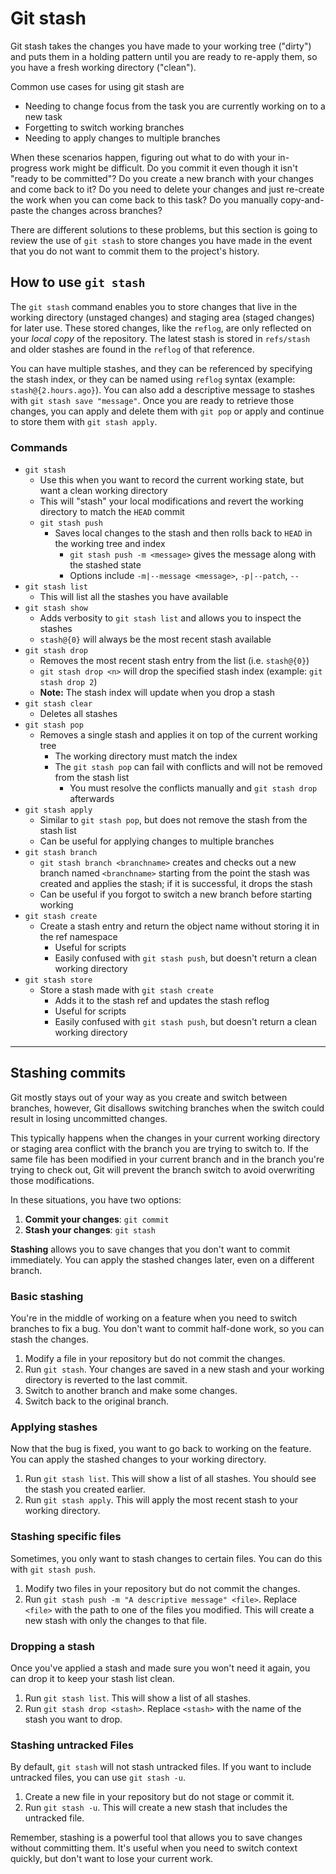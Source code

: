 # Git stash

Git stash takes the changes you have made to your working tree ("dirty") and puts them in a holding pattern until you are ready to re-apply them, so you have a fresh working directory ("clean").

Common use cases for using git stash are

- Needing to change focus from the task you are currently working on to a new task
- Forgetting to switch working branches
- Needing to apply changes to multiple branches

When these scenarios happen, figuring out what to do with your in-progress work might be difficult. Do you commit it even though it isn't "ready to be committed"? Do you create a new branch with your changes and come back to it? Do you need to delete your changes and just re-create the work when you can come back to this task? Do you manually copy-and-paste the changes across branches?

There are different solutions to these problems, but this section is going to review the use of `git stash` to store changes you have made in the event that you do not want to commit them to the project's history.

## How to use `git stash`

The `git stash` command enables you to store changes that live in the working directory (unstaged changes) and staging area (staged changes) for later use. These stored changes, like the `reflog`, are only reflected on your *local copy* of the repository. The latest stash is stored in `refs/stash` and older stashes are found in the `reflog` of that reference.

You can have multiple stashes, and they can be referenced by specifying the stash index, or they can be named using `reflog` syntax (example: `stash@{2.hours.ago}`). You can also add a descriptive message to stashes with `git stash save "message"`. Once you are ready to retrieve those changes, you can apply and delete them with `git pop` or apply and continue to store them with `git stash apply`.

### Commands

- `git stash`
  - Use this when you want to record the current working state, but want a clean working directory
  - This will "stash" your local modifications and revert the working directory to match the `HEAD` commit
  - `git stash push`
    - Saves local changes to the stash and then rolls back to `HEAD` in the working tree and index
      - `git stash push -m <message>` gives the message along with the stashed state
      - Options include `-m|--message <message>`, `-p|--patch`, `--`
- `git stash list`
  - This will list all the stashes you have available
- `git stash show`
  - Adds verbosity to `git stash list` and allows you to inspect the stashes
  - `stash@{0}` will always be the most recent stash available
- `git stash drop`
  - Removes the most recent stash entry from the list (i.e. `stash@{0}`)
  - `git stash drop <n>` will drop the specified stash index (example: `git stash drop 2`)
  - **Note:** The stash index will update when you drop a stash
- `git stash clear`
  - Deletes all stashes
- `git stash pop`
  - Removes a single stash and applies it on top of the current working tree
    - The working directory must match the index
    - The `git stash pop` can fail with conflicts and will not be removed from the stash list
      - You must resolve the conflicts manually and `git stash drop` afterwards
- `git stash apply`
  - Similar to `git stash pop`, but does not remove the stash from the stash list
  - Can be useful for applying changes to multiple branches
- `git stash branch`
  - `git stash branch <branchname>` creates and checks out a new branch named `<branchname>` starting from the point the stash was created and applies the stash; if it is successful, it drops the stash
  - Can be useful if you forgot to switch a new branch before starting working
- `git stash create`
  - Create a stash entry and return the object name without storing it in the ref namespace
    - Useful for scripts
    - Easily confused with `git stash push`, but doesn't return a clean working directory
- `git stash store`
  - Store a stash made with `git stash create`
    - Adds it to the stash ref and updates the stash reflog
    - Useful for scripts
    - Easily confused with `git stash push`, but doesn't return a clean working directory

---

## Stashing commits

Git mostly stays out of your way as you create and switch between branches, however, Git disallows switching branches when the switch could result in losing uncommitted changes.

This typically happens when the changes in your current working directory or staging area conflict with the branch you are trying to switch to. If the same file has been modified in your current branch and in the branch you're trying to check out, Git will prevent the branch switch to avoid overwriting those modifications.

In these situations, you have two options:

1. **Commit your changes**: `git commit`
2. **Stash your changes**: `git stash`

**Stashing** allows you to save changes that you don't want to commit immediately. You can apply the stashed changes later, even on a different branch.

### Basic stashing

You're in the middle of working on a feature when you need to switch branches to fix a bug. You don't want to commit half-done work, so you can stash the changes.

1. Modify a file in your repository but do not commit the changes.
2. Run `git stash`. Your changes are saved in a new stash and your working directory is reverted to the last commit.
3. Switch to another branch and make some changes.
4. Switch back to the original branch.

### Applying stashes

Now that the bug is fixed, you want to go back to working on the feature. You can apply the stashed changes to your working directory.

1. Run `git stash list`. This will show a list of all stashes. You should see the stash you created earlier.
2. Run `git stash apply`. This will apply the most recent stash to your working directory.

### Stashing specific files

Sometimes, you only want to stash changes to certain files. You can do this with `git stash push`.

1. Modify two files in your repository but do not commit the changes.
2. Run `git stash push -m "A descriptive message" <file>`. Replace `<file>` with the path to one of the files you modified. This will create a new stash with only the changes to that file.

### Dropping a stash

Once you've applied a stash and made sure you won't need it again, you can drop it to keep your stash list clean.

1. Run `git stash list`. This will show a list of all stashes.
2. Run `git stash drop <stash>`. Replace `<stash>` with the name of the stash you want to drop.

### Stashing untracked Files

By default, `git stash` will not stash untracked files. If you want to include untracked files, you can use `git stash -u`.

1. Create a new file in your repository but do not stage or commit it.
2. Run `git stash -u`. This will create a new stash that includes the untracked file.

Remember, stashing is a powerful tool that allows you to save changes without committing them. It's useful when you need to switch context quickly, but don't want to lose your current work.